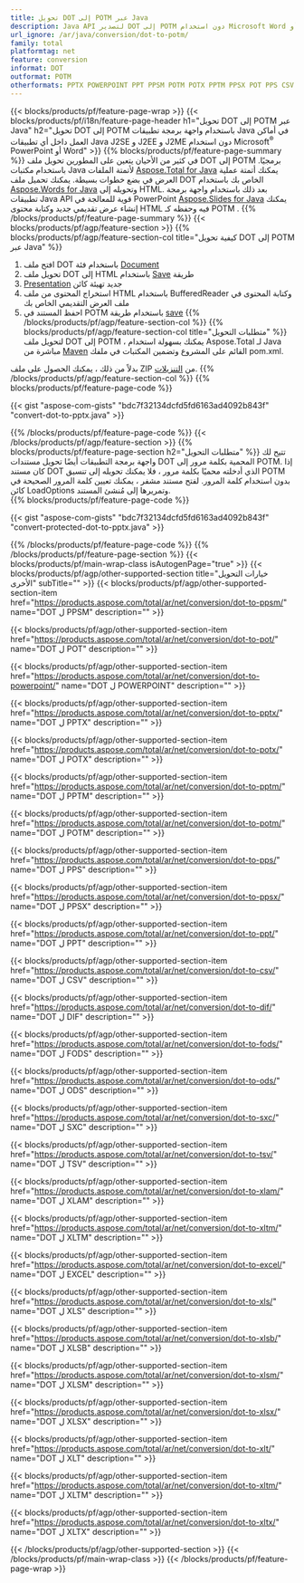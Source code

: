 ```yaml
---
title: تحويل DOT إلى POTM عبر Java
description: Java API لتصدير DOT إلى POTM دون استخدام Microsoft Word أو PowerPoint
url_ignore: /ar/java/conversion/dot-to-potm/
family: total
platformtag: net
feature: conversion
informat: DOT
outformat: POTM
otherformats: PPTX POWERPOINT PPT PPSM POTM POTX PPTM PPSX POT PPS CSV DIF FODS ODS SXC TSV XLAM XLTM EXCEL XLS XLSB XLSM XLSX XLT XLTM XLTX
---
```

{{< blocks/products/pf/feature-page-wrap >}}
{{< blocks/products/pf/i18n/feature-page-header h1="تحويل DOT إلى POTM عبر Java" h2="تحويل DOT إلى POTM باستخدام واجهة برمجة تطبيقات Java في أماكن العمل داخل أي تطبيقات Java J2SE و J2EE و J2ME دون استخدام Microsoft<sup>&reg;</sup> PowerPoint أو Word" >}}
{{% blocks/products/pf/feature-page-summary %}}
في كثير من الأحيان يتعين على المطورين تحويل ملف DOT إلى POTM برمجيًا. باستخدام مكتبات Java لأتمتة الملفات [Aspose.Total for Java](https://products.aspose.com/total/java/) يمكنك أتمتة عملية العرض في بضع خطوات بسيطة. يمكنك تحميل ملف DOT الخاص بك باستخدام [Aspose.Words for Java](https://products.aspose.com/words/java/) وتحويله إلى HTML. بعد ذلك باستخدام واجهة برمجة تطبيقات Java API قوية للمعالجة في PowerPoint [Aspose.Slides for Java](https://products.aspose.com/slides/java/) يمكنك إنشاء عرض تقديمي جديد وكتابة محتوى HTML فيه وحفظه كـ POTM .
{{% /blocks/products/pf/feature-page-summary  %}}
{{< blocks/products/pf/agp/feature-section >}}
{{% blocks/products/pf/agp/feature-section-col title="كيفية تحويل DOT إلى POTM عبر Java" %}}
1. افتح ملف DOT باستخدام فئة [Document](https://reference.aspose.com/words/java/com.aspose.words/Document)
2. تحويل ملف DOT إلى HTML باستخدام [Save](https://reference.aspose.com/words/java/com.aspose.words/Document#save(java.lang.String.com.aspose.words.SaveOptions)) طريقة
3. [Presentation](https://reference.aspose.com/slides/java/com.aspose.slides/Presentation) جديد تهيئة كائن
5. استخراج المحتوى من ملف HTML باستخدام BufferedReader وكتابة المحتوى في ملف العرض التقديمي الخاص بك
6. احفظ المستند في POTM باستخدام طريقة [save](https://reference.aspose.com/slides/java/com.aspose.slides/Presentation#save-java.io.OutputStream-int-)
{{% /blocks/products/pf/agp/feature-section-col %}}
{{% blocks/products/pf/agp/feature-section-col title="متطلبات التحويل" %}}
لتحويل ملف DOT إلى POTM ، يمكنك بسهولة استخدام Aspose.Total لـ Java مباشرة من [Maven](https://releases.aspose.com/total/java/) القائم على المشروع وتضمين المكتبات في ملفك pom.xml.

بدلاً من ذلك ، يمكنك الحصول على ملف ZIP من [التنزيلات](https://releases.aspose.com/total/java).
{{% /blocks/products/pf/agp/feature-section-col %}}
{{% blocks/products/pf/feature-page-code %}}

{{< gist "aspose-com-gists" "bdc7f32134dcfd5fd6163ad4092b843f" "convert-dot-to-pptx.java" >}}


{{% /blocks/products/pf/feature-page-code %}}
{{< /blocks/products/pf/agp/feature-section >}}
{{% blocks/products/pf/feature-page-section  h2="متطلبات التحويل" %}}
تتيح لك واجهة برمجة التطبيقات أيضًا تحويل مستندات DOT المحمية بكلمة مرور إلى POTM. إذا كان مستند DOT الذي أدخلته محميًا بكلمة مرور ، فلا يمكنك تحويله إلى تنسيق POTM بدون استخدام كلمة المرور. لفتح مستند مشفر ، يمكنك تعيين كلمة المرور الصحيحة في كائن LoadOptions وتمريرها إلى مُنشئ المستند.  
{{% blocks/products/pf/feature-page-code %}}

{{< gist "aspose-com-gists" "bdc7f32134dcfd5fd6163ad4092b843f" "convert-protected-dot-to-pptx.java" >}}

{{% /blocks/products/pf/feature-page-code  %}}
{{% /blocks/products/pf/feature-page-section %}}
{{< blocks/products/pf/main-wrap-class isAutogenPage="true" >}}
{{< blocks/products/pf/agp/other-supported-section title="خيارات التحويل الأخرى" subTitle="" >}}
{{< blocks/products/pf/agp/other-supported-section-item href="https://products.aspose.com/total/ar/net/conversion/dot-to-ppsm/" name="DOT ل PPSM" description="" >}}

{{< blocks/products/pf/agp/other-supported-section-item href="https://products.aspose.com/total/ar/net/conversion/dot-to-pot/" name="DOT ل POT" description="" >}}

{{< blocks/products/pf/agp/other-supported-section-item href="https://products.aspose.com/total/ar/net/conversion/dot-to-powerpoint/" name="DOT ل POWERPOINT" description="" >}}

{{< blocks/products/pf/agp/other-supported-section-item href="https://products.aspose.com/total/ar/net/conversion/dot-to-pptx/" name="DOT ل PPTX" description="" >}}

{{< blocks/products/pf/agp/other-supported-section-item href="https://products.aspose.com/total/ar/net/conversion/dot-to-potx/" name="DOT ل POTX" description="" >}}

{{< blocks/products/pf/agp/other-supported-section-item href="https://products.aspose.com/total/ar/net/conversion/dot-to-pptm/" name="DOT ل PPTM" description="" >}}

{{< blocks/products/pf/agp/other-supported-section-item href="https://products.aspose.com/total/ar/net/conversion/dot-to-potm/" name="DOT ل POTM" description="" >}}

{{< blocks/products/pf/agp/other-supported-section-item href="https://products.aspose.com/total/ar/net/conversion/dot-to-pps/" name="DOT ل PPS" description="" >}}

{{< blocks/products/pf/agp/other-supported-section-item href="https://products.aspose.com/total/ar/net/conversion/dot-to-ppsx/" name="DOT ل PPSX" description="" >}}

{{< blocks/products/pf/agp/other-supported-section-item href="https://products.aspose.com/total/ar/net/conversion/dot-to-ppt/" name="DOT ل PPT" description="" >}}

{{< blocks/products/pf/agp/other-supported-section-item href="https://products.aspose.com/total/ar/net/conversion/dot-to-csv/" name="DOT ل CSV" description="" >}}

{{< blocks/products/pf/agp/other-supported-section-item href="https://products.aspose.com/total/ar/net/conversion/dot-to-dif/" name="DOT ل DIF" description="" >}}

{{< blocks/products/pf/agp/other-supported-section-item href="https://products.aspose.com/total/ar/net/conversion/dot-to-fods/" name="DOT ل FODS" description="" >}}

{{< blocks/products/pf/agp/other-supported-section-item href="https://products.aspose.com/total/ar/net/conversion/dot-to-ods/" name="DOT ل ODS" description="" >}}

{{< blocks/products/pf/agp/other-supported-section-item href="https://products.aspose.com/total/ar/net/conversion/dot-to-sxc/" name="DOT ل SXC" description="" >}}

{{< blocks/products/pf/agp/other-supported-section-item href="https://products.aspose.com/total/ar/net/conversion/dot-to-tsv/" name="DOT ل TSV" description="" >}}

{{< blocks/products/pf/agp/other-supported-section-item href="https://products.aspose.com/total/ar/net/conversion/dot-to-xlam/" name="DOT ل XLAM" description="" >}}

{{< blocks/products/pf/agp/other-supported-section-item href="https://products.aspose.com/total/ar/net/conversion/dot-to-xltm/" name="DOT ل XLTM" description="" >}}

{{< blocks/products/pf/agp/other-supported-section-item href="https://products.aspose.com/total/ar/net/conversion/dot-to-excel/" name="DOT ل EXCEL" description="" >}}

{{< blocks/products/pf/agp/other-supported-section-item href="https://products.aspose.com/total/ar/net/conversion/dot-to-xls/" name="DOT ل XLS" description="" >}}

{{< blocks/products/pf/agp/other-supported-section-item href="https://products.aspose.com/total/ar/net/conversion/dot-to-xlsb/" name="DOT ل XLSB" description="" >}}

{{< blocks/products/pf/agp/other-supported-section-item href="https://products.aspose.com/total/ar/net/conversion/dot-to-xlsm/" name="DOT ل XLSM" description="" >}}

{{< blocks/products/pf/agp/other-supported-section-item href="https://products.aspose.com/total/ar/net/conversion/dot-to-xlsx/" name="DOT ل XLSX" description="" >}}

{{< blocks/products/pf/agp/other-supported-section-item href="https://products.aspose.com/total/ar/net/conversion/dot-to-xlt/" name="DOT ل XLT" description="" >}}

{{< blocks/products/pf/agp/other-supported-section-item href="https://products.aspose.com/total/ar/net/conversion/dot-to-xltm/" name="DOT ل XLTM" description="" >}}

{{< blocks/products/pf/agp/other-supported-section-item href="https://products.aspose.com/total/ar/net/conversion/dot-to-xltx/" name="DOT ل XLTX" description="" >}}


{{< /blocks/products/pf/agp/other-supported-section >}}
{{< /blocks/products/pf/main-wrap-class >}}
{{< /blocks/products/pf/feature-page-wrap >}}